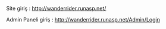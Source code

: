 Site giriş : http://wanderrider.runasp.net/

Admin Paneli giriş : http://wanderrider.runasp.net/Admin/Login
